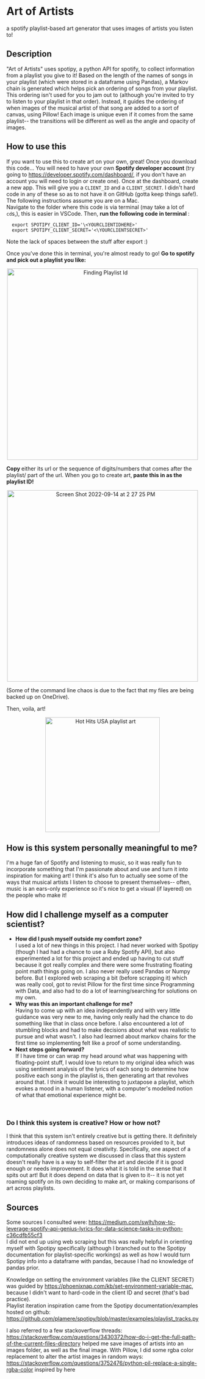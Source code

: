
# Art of Artists
a spotify playlist-based art generator that uses images of artists you listen to!

## Description

"Art of Artists" uses spotipy, a python API for spotify, to collect information from a playlist you give to it!
Based on the length of the names of songs in your playlist (which were stored in a dataframe using Pandas), a Markov chain is generated which helps pick an ordering of songs from your playlist.
This ordering isn't used for you to jam out to (although you're invited to try to listen to your playlist in that order).
Instead, it guides the ordering of when images of the musical artist of that song are added to a sort of canvas, using Pillow! Each image is unique even if it comes from the same playlist-- the transitions will be different as well as the angle and opacity of images.

## How to use this

If you want to use this to create art on your own, great!
Once you download this code...
You will need to have your own <strong> Spotify developer account </strong> (try going to https://developer.spotify.com/dashboard/, if you don't have an account you will need to login or create one). Once at the dashboard, create a new app. This will give you a `CLIENT_ID` and a `CLIENT_SECRET`.
I didn't hard code in any of these so as to not have it on GitHub (gotta keep things safe!). The following instructions assume you are on a Mac. </br>
Navigate to the folder where this code is via terminal (may take a lot of `cd`s,), this is easier in VSCode.
Then, <strong> run the following code in terminal </strong>:
```
  export SPOTIPY_CLIENT_ID='\<YOURCLIENTIDHERE>'
  export SPOTIPY_CLIENT_SECRET='<\YOURCLIENTSECRET>'
```

Note the lack of spaces between the stuff after export :)

Once you've done this in terminal, you're almost ready to go! <strong> Go to spotify and pick out a playlist you like:</strong>
<p align="center">
<img width="500" alt="Finding Playlist Id" src="https://user-images.githubusercontent.com/68559641/190233078-901db4cc-dced-4444-b2fe-6c6d04729823.png"> <br>
</p>
<strong> Copy </strong> either its url or the sequence of digits/numbers that comes after the playlist/ part of the url.
When you go to create art,<strong> paste this in as the playlist ID! </strong><br>
<p align="center">
<img width="500" alt="Screen Shot 2022-09-14 at 2 27 25 PM" src="https://user-images.githubusercontent.com/68559641/190233621-5f5bd573-c468-4338-9f72-7350eb2eb9cb.png"> <br>
</p>
(Some of the command line chaos is due to the fact that my files are being backed up on OneDrive).

Then, voila, art! <br>
<p align="center">
<img width = "300px" alt = "Hot Hits USA playlist art" src = "https://user-images.githubusercontent.com/68559641/190233839-8656aafa-3f09-492f-99f0-4d01df766fb8.jpg">
 <br>
 </p>

## How is this system personally meaningful to me?

I'm a huge fan of Spotify and listening to music, so it was really fun to incorporate something that I'm passionate about and use and turn it into inspiration for making art! I think it's also fun to actually see some of the ways that musical artists I listen to choose to present themselves-- often, music is an ears-only experience so it's nice to get a visual (if layered) on the people who make it!

## How did I challenge myself as a computer scientist?
<ul>
<li><strong>How did I push myself outside my comfort zone?</strong> </br>
    I used a lot of new things in this project. I had never worked with Spotipy (though I had had a chance to use a Ruby Spotify API), but also experimented a lot for this project and ended up having to cut stuff because it got really complex and there were some frustrating floating point math things going on. I also never really used Pandas or Numpy before. But I explored web scraping a bit (before scrapping it) which was really cool, got to revist Pillow for the first time since Programming with Data, and also had to do a lot of learning/searching for solutions on my own.
</li>
<li><strong>Why was this an important challenge for me?</strong> </br>
  Having to come up with an idea independently and with very little guidance was very new to me, having only really had the chance to do something like that in class once before. I also encountered a lot of stumbling blocks and had to make decisions about what was realistic to pursue and what wasn't. I also had learned about markov chains for the first time so implementing felt like a proof of some understanding.
</li>
<li><strong>Next steps going forward?</strong> </br>
If I have time or can wrap my head around what was happening with floating-point stuff, I would love to return to my original idea which was using sentiment analysis of the lyrics of each song to determine how positive each song in the playlist is, then generating art that revolves around that. I think it would be interesting to juxtapose a playlist, which evokes a mood in a human listener, with a computer's modelled notion of what that emotional experience might be.
</li>

</ul> </br>

### Do I think this system is creative? How or how not?
I think that this system isn't entirely creative but is getting there. 
It definitely introduces ideas of randomness based on resources provided to it, but randomness alone does not equal creativity.
Specifically, one aspect of a computationally creative system we discussed in class that this system doesn't really have is a way to self-filter the art and decide if it is good enough or needs improvement. It does what it is told in the sense that it spits out art! But it does depend on data that is given to it-- it is not yet roaming spotify on its own deciding to make art, or making comparisons of art across playlists.

## Sources

Some sources I consulted were:
https://medium.com/swlh/how-to-leverage-spotify-api-genius-lyrics-for-data-science-tasks-in-python-c36cdfb55cf3   </br>
I did not end up using web scraping but this was really helpful in orienting myself with Spotipy specifically (although I branched out to the Spotipy documentation for playlist-specific workings) as well as how I would turn Spotipy info into a dataframe with pandas, because I had no knowledge of pandas prior. </br>

Knowledge on setting the environment variables (like the CLIENT SECRET) was guided by https://phoenixnap.com/kb/set-environment-variable-mac, because I didn't want to hard-code in the client ID and secret (that's bad practice). </br>
Playlist iteration inspiration came from the Spotipy documentation/examples hosted on github: https://github.com/plamere/spotipy/blob/master/examples/playlist_tracks.py  

I also referred to a few stackoverflow threads:
https://stackoverflow.com/questions/3430372/how-do-i-get-the-full-path-of-the-current-files-directory helped me save images of artists into an images folder, as well as the final image.
With Pillow, I did some rgba color replacement to alter the artist images in random ways:
https://stackoverflow.com/questions/3752476/python-pil-replace-a-single-rgba-color inspired by here




